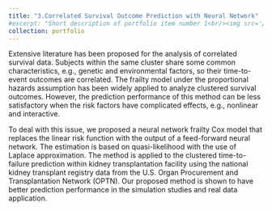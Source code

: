 ```yaml
---
title: "3.Correlated Survival Outcome Prediction with Neural Network"
#excerpt: "Short description of portfolio item number 1<br/><img src='/images/500x300.png'>"
collection: portfolio
---
```


Extensive literature has been proposed for the analysis of correlated survival data. Subjects within the same cluster share some common characteristics, e.g., genetic and environmental factors, so their time-to-event outcomes are correlated. The frailty model under the proportional hazards assumption has been widely applied to analyze clustered survival outcomes. However, the prediction performance of this method can be less satisfactory when the risk factors have complicated effects, e.g., nonlinear and interactive. 

To deal with this issue, we proposed a neural network frailty Cox model that replaces the linear risk function with the output of a feed-forward neural network. The estimation is based on quasi-likelihood with the use of Laplace approximation. The method is applied to the clustered time-to-failure prediction within kidney transplantation facility using the national kidney transplant registry data from the U.S. Organ Procurement and Transplantation Network (OPTN). Our proposed method is shown to have better prediction performance in the simulation studies and real data application.

